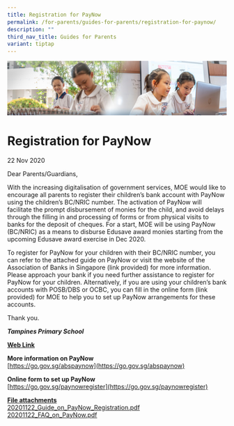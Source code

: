 ```yaml
---
title: Registration for PayNow
permalink: /for-parents/guides-for-parents/registration-for-paynow/
description: ""
third_nav_title: Guides for Parents
variant: tiptap
---
```

![](/images/ForParents.jpg)

Registration for PayNow
=======================

22 Nov 2020

  

Dear Parents/Guardians,

  

With the increasing digitalisation of government services, MOE would like to encourage all parents to register their children’s bank account with PayNow using the children’s BC/NRIC number. The activation of PayNow will facilitate the prompt disbursement of monies for the child, and avoid delays through the filling in and processing of forms or from physical visits to banks for the deposit of cheques. For a start, MOE will be using PayNow (BC/NRIC) as a means to disburse Edusave award monies starting from the upcoming Edusave award exercise in Dec 2020.

  

To register for PayNow for your children with their BC/NRIC number, you can refer to the attached guide on PayNow or visit the website of the Association of Banks in Singapore (link provided) for more information. Please approach your bank if you need further assistance to register for PayNow for your children. Alternatively, if you are using your children’s bank accounts with POSB/DBS or OCBC, you can fill in the online form (link provided) for MOE to help you to set up PayNow arrangements for these accounts.

  

Thank you.

  

<i><b>Tampines Primary School</b></i>


<u><b>Web Link</b></u>

  

<b>More information on PayNow</b> <br>
[https://go.gov.sg/abspaynow](https://go.gov.sg/abspaynow)

  

<b>Online form to set up PayNow</b> <br>
[https://go.gov.sg/paynowregister](https://go.gov.sg/paynowregister)

  

<u><b>File attachments</b></u> <br>
[20201122_Guide_on_PayNow_Registration.pdf](/files/Guide_on_PayNow_Registration.pdf) <br>
[20201122_FAQ_on_PayNow.pdf](/files/FAQ_on_PayNow.pdf)